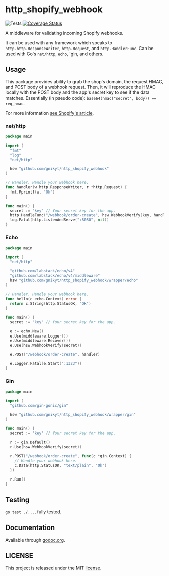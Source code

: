 # http_shopify_webhook

![Tests](https://github.com/gnikyt/http_shopify_webhook/workflows/CI/badge.svg?branch=master)
[![Coverage Status](https://coveralls.io/repos/github/gnikyt/http_shopify_webhook/badge.svg?branch=master)](https://coveralls.io/github/gnikyt/http_shopify_webhook?branch=master)

A middleware for validating incoming Shopify webhooks.

It can be used with any framework which speaks to `http.http.ResponseWriter`, `http.Request`, and `http.HandlerFunc`. Can be used with Go's `net/http`, `echo`, `gin, and others.

## Usage

This package provides ability to grab the shop's domain, the request HMAC, and POST body of a webhook request. Then, it will reproduce the HMAC locally with the POST body and the app's secret key to see if the data matches. Essentially (in pseudo code): `base64(hmac("secret", body)) == req_hmac`.

For more information [see Shopify's article](https://help.shopify.com/en/api/getting-started/webhooks).

### net/http

```go
package main

import (
  "fmt"
  "log"
  "net/http"

  hsw "github.com/gnikyt/http_shopify_webhook"
)

// Handler. Handle your webhook here.
func handler(w http.ResponseWriter, r *http.Request) {
  fmt.Fprintf(w, "Ok")
}

func main() {
  secret := "key" // Your secret key for the app.
  http.HandleFunc("/webhook/order-create", hsw.WebhookVerify(key, handler))
  log.Fatal(http.ListenAndServe(":8080", nil))
}
```

### Echo

```go
package main

import (
  "net/http"

  "github.com/labstack/echo/v4"
  "github.com/labstack/echo/v4/middleware"
  hsw "github.com/gnikyt/http_shopify_webhook/wrapper/echo"
)

// Handler. Handle your webhook here.
func hello(c echo.Context) error {
  return c.String(http.StatusOK, "Ok")
}

func main() {
  secret := "key" // Your secret key for the app.

  e := echo.New()
  e.Use(middleware.Logger())
  e.Use(middleware.Recover())
  e.Use(hsw.WebhookVerify(secret))

  e.POST("/webhook/order-create", handler)

  e.Logger.Fatal(e.Start(":1323"))
}
```

### Gin

```go
package main

import (
  "github.com/gin-gonic/gin"

  hsw "github.com/gnikyt/http_shopify_webhook/wrapper/gin"
)

func main() {
  secret := "key" // Your secret key for the app.

  r := gin.Default()
  r.Use(hsw.WebhookVerify(secret))

  r.POST("/webhook/order-create", func(c *gin.Context) {
    // Handle your webhook here.
    c.Data(http.StatusOK, "text/plain", "Ok")
  })

  r.Run()
}
```

## Testing

`go test ./...`, fully tested.

## Documentation

Available through [godoc.org](https://godoc.org/github.com/gnikyt/http_shopify_webhook).

## LICENSE

This project is released under the MIT [license](https://github.com/gnikyt/http_shopify_webhook/blob/master/LICENSE).
